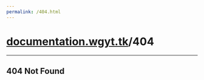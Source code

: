 ```yaml
---
permalink: /404.html
---
```

# [documentation.wgyt.tk](https://documentation.wgyt.tk)/404
_________________
## 404 Not Found
